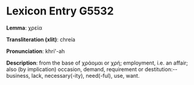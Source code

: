 # Lexicon Entry G5532

**Lemma**: χρεία

**Transliteration (xlit)**: chreía

**Pronunciation**: khri'-ah

**Description**:
from the base of χράομαι or χρή; employment, i.e. an affair; also (by implication) occasion, demand, requirement or destitution:--business, lack, necessary(-ity), need(-ful), use, want.
